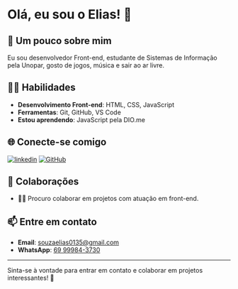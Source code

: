 # Olá, eu sou o Elias! 👋

## 🚀 Um pouco sobre mim
Eu sou desenvolvedor Front-end, estudante de Sistemas de Informação pela Unopar, gosto de jogos, música e sair ao ar livre.

## 🧑‍💻 Habilidades
- **Desenvolvimento Front-end**: HTML, CSS, JavaScript
- **Ferramentas**: Git, GitHub, VS Code
- **Estou aprendendo**: JavaScript pela DIO.me

## 🌐 Conecte-se comigo
[![linkedin](https://img.shields.io/badge/linkedin-0A66C2?style=for-the-badge&logo=linkedin&logoColor=white)](https://www.linkedin.com/in/elias-souza-8144a0333/)
[![GitHub](https://img.shields.io/badge/GitHub-181717?style=for-the-badge&logo=github&logoColor=white)](https://github.com/eliasSouza0)

## 🤝 Colaborações
- 👯‍♀️ Procuro colaborar em projetos com atuação em front-end.

## 📫 Entre em contato
- **Email**: [souzaelias0135@gmail.com](mailto:souzaelias0135@gmail.com)
- **WhatsApp**: [69 99984-3730](https://wa.me/5569999843730)

---

Sinta-se à vontade para entrar em contato e colaborar em projetos interessantes! 🚀


